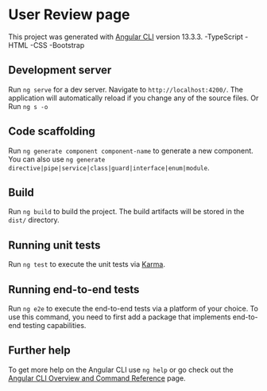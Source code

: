 # User Review page

This project was generated with [Angular CLI](https://github.com/angular/angular-cli) version 13.3.3.
-TypeScript
-HTML
-CSS
-Bootstrap 

## Development server

Run `ng serve` for a dev server. Navigate to `http://localhost:4200/`. The application will automatically reload if you change any of the source files.
Or Run `ng s -o`
## Code scaffolding

Run `ng generate component component-name` to generate a new component. You can also use `ng generate directive|pipe|service|class|guard|interface|enum|module`.

## Build

Run `ng build` to build the project. The build artifacts will be stored in the `dist/` directory.

## Running unit tests

Run `ng test` to execute the unit tests via [Karma](https://karma-runner.github.io).

## Running end-to-end tests

Run `ng e2e` to execute the end-to-end tests via a platform of your choice. To use this command, you need to first add a package that implements end-to-end testing capabilities.

## Further help

To get more help on the Angular CLI use `ng help` or go check out the [Angular CLI Overview and Command Reference](https://angular.io/cli) page.
